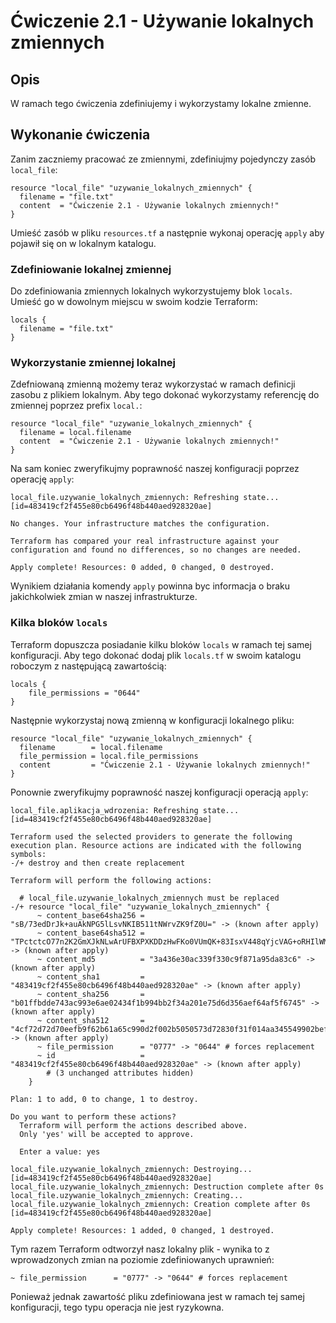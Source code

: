 # Ćwiczenie 2.1 - Używanie lokalnych zmiennych
## Opis
W ramach tego ćwiczenia zdefiniujemy i wykorzystamy lokalne zmienne.

## Wykonanie ćwiczenia
Zanim zaczniemy pracować ze zmiennymi, zdefiniujmy pojedynczy zasób `local_file`:
```
resource "local_file" "uzywanie_lokalnych_zmiennych" {
  filename = "file.txt"
  content  = "Ćwiczenie 2.1 - Używanie lokalnych zmiennych!"
}
```
Umieść zasób w pliku `resources.tf` a następnie wykonaj operację `apply` aby pojawił się on w lokalnym katalogu.

### Zdefiniowanie lokalnej zmiennej
Do zdefiniowania zmiennych lokalnych wykorzystujemy blok `locals`. Umieść go w dowolnym miejscu w swoim kodzie Terraform:
```
locals {
  filename = "file.txt"
}
```

### Wykorzystanie zmiennej lokalnej
Zdefniowaną zmienną możemy teraz wykorzystać w ramach definicji zasobu z plikiem lokalnym. Aby tego dokonać wykorzystamy referencję do zmiennej poprzez prefix `local.`:
```
resource "local_file" "uzywanie_lokalnych_zmiennych" {
  filename = local.filename
  content  = "Ćwiczenie 2.1 - Używanie lokalnych zmiennych!"
}
```
Na sam koniec zweryfikujmy poprawność naszej konfiguracji poprzez operację `apply`:
```
local_file.uzywanie_lokalnych_zmiennych: Refreshing state... [id=483419cf2f455e80cb6496f48b440aed928320ae]

No changes. Your infrastructure matches the configuration.

Terraform has compared your real infrastructure against your configuration and found no differences, so no changes are needed.

Apply complete! Resources: 0 added, 0 changed, 0 destroyed.
```
Wynikiem działania komendy `apply` powinna byc informacja o braku jakichkolwiek zmian w naszej infrastrukturze.

### Kilka bloków `locals`
Terraform dopuszcza posiadanie kilku bloków `locals` w ramach tej samej konfiguracji. Aby tego dokonać dodaj plik `locals.tf` w swoim katalogu roboczym z następującą zawartością:
```
locals {
    file_permissions = "0644"
}
```
Następnie wykorzystaj nową zmienną w konfiguracji lokalnego pliku:
```
resource "local_file" "uzywanie_lokalnych_zmiennych" {
  filename        = local.filename
  file_permission = local.file_permissions
  content         = "Ćwiczenie 2.1 - Używanie lokalnych zmiennych!"
}
```
Ponownie zweryfikujmy poprawność naszej konfiguracji operacją `apply`:
```
local_file.aplikacja_wdrozenia: Refreshing state... [id=483419cf2f455e80cb6496f48b440aed928320ae]

Terraform used the selected providers to generate the following execution plan. Resource actions are indicated with the following symbols:
-/+ destroy and then create replacement

Terraform will perform the following actions:

  # local_file.uzywanie_lokalnych_zmiennych must be replaced
-/+ resource "local_file" "uzywanie_lokalnych_zmiennych" {
      ~ content_base64sha256 = "sB/73edDrJk+auAkNPG5lLsvNKIB511tNWrvZK9fZ0U=" -> (known after apply)
      ~ content_base64sha512 = "TPctctcO77n2K2GmXJkNLwArUFBXPXKDDzHwFKo0VUmQK+83IsxV448qYjcVAG+oRHIlWMpHZQx6JMvlrL4nAA==" -> (known after apply)
      ~ content_md5          = "3a436e30ac339f330c9f871a95da83c6" -> (known after apply)
      ~ content_sha1         = "483419cf2f455e80cb6496f48b440aed928320ae" -> (known after apply)
      ~ content_sha256       = "b01ffbdde743ac993e6ae02434f1b994bb2f34a201e75d6d356aef64af5f6745" -> (known after apply)
      ~ content_sha512       = "4cf72d72d70eefb9f62b61a65c990d2f002b5050573d72830f31f014aa345549902bef3722cc55e38f2a623715006fa844722558ca47650c7a24cbe5acbe2700" -> (known after apply)
      ~ file_permission      = "0777" -> "0644" # forces replacement
      ~ id                   = "483419cf2f455e80cb6496f48b440aed928320ae" -> (known after apply)
        # (3 unchanged attributes hidden)
    }

Plan: 1 to add, 0 to change, 1 to destroy.

Do you want to perform these actions?
  Terraform will perform the actions described above.
  Only 'yes' will be accepted to approve.

  Enter a value: yes

local_file.uzywanie_lokalnych_zmiennych: Destroying... [id=483419cf2f455e80cb6496f48b440aed928320ae]
local_file.uzywanie_lokalnych_zmiennych: Destruction complete after 0s
local_file.uzywanie_lokalnych_zmiennych: Creating...
local_file.uzywanie_lokalnych_zmiennych: Creation complete after 0s [id=483419cf2f455e80cb6496f48b440aed928320ae]

Apply complete! Resources: 1 added, 0 changed, 1 destroyed.
```
Tym razem Terraform odtworzył nasz lokalny plik - wynika to z wprowadzonych zmian na poziomie zdefiniowanych uprawnień:
```
~ file_permission      = "0777" -> "0644" # forces replacement
```
Ponieważ jednak zawartość pliku zdefiniowana jest w ramach tej samej konfiguracji, tego typu operacja nie jest ryzykowna.